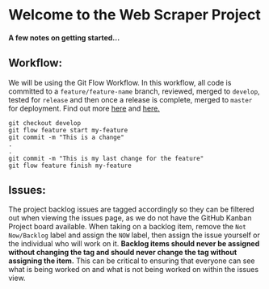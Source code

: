 # Welcome to the Web Scraper Project
#### A few notes on getting started...

## Workflow:
We will be using the Git Flow Workflow. In this workflow, all code is committed to a `feature/feature-name` branch, reviewed, merged to `develop`, tested for `release` and then once a release is complete, merged to `master` for deployment. Find out more [here](https://guides.github.com/introduction/flow/) and [here.](https://www.atlassian.com/git/tutorials/comparing-workflows/gitflow-workflow)

```git
git checkout develop
git flow feature start my-feature
git commit -m "This is a change"
.
.
git commit -m "This is my last change for the feature"
git flow feature finish my-feature
```

## Issues:
The project backlog issues are tagged accordingly so they can be filtered out when viewing the issues page, as we do not have the GitHub Kanban Project board available.
When taking on a backlog item, remove the `Not Now/Backlog` label and assign the `NOW` label, then assign the issue yourself or the individual who will work on it.
**Backlog items should never be assigned without changing the tag and should never change the tag without assigning the item.** This can be critical to ensuring that everyone can see what is being worked on and what is not being worked on within the issues view.

